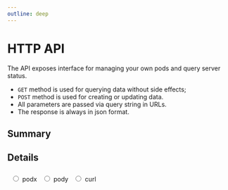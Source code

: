 ```yaml
---
outline: deep
---
```


<script setup lang="ts">
    import apiData from './api_data.ts';
    import { fmtCurlCmd, fmtPodyCmd, fmtPodxCmd } from './api_data.ts';
    import APIBlock from './api_block.vue';
    import APITable from './api_table.vue';
    import { ref } from 'vue';

    const apiType = ref( 'podx' as 'curl' | 'podx' | 'pody');

</script>

# HTTP API

The API exposes interface for managing your own pods and query server status.  
- `GET` method is used for querying data without side effects;  
- `POST` method is used for creating or updating data.
- All parameters are passed via query string in URLs.
- The response is always in json format.

## Summary
<APITable :api-data="apiData" />

## Details
<div style="margin-block: 0.5rem; padding: 0.5rem; background-color: var(--vp-c-gray-soft); border-radius: 0.5rem;">
    <label class="api-type-span">
        <input type="radio" v-model="apiType" value="podx" class="mr-2">
        <span>podx</span>
    </label>
    <label class="api-type-span">
        <input type="radio" v-model="apiType" value="pody" class="mr-2">
        <span>pody</span>
    </label>
    <label class="api-type-span">
        <input type="radio" v-model="apiType" value="curl" class="mr-2">
        <span>curl</span>
    </label>
</div>
<template v-if="apiType === 'curl'">

::: tip
Here examples of API calls are provided using `curl` utility.  
It is supposed that the pody server is running on `10.254.29.178:8799`. 
Please replace it with your own server address.  
For better readability, you can format the output using `python -m json.tool`:  
```sh
curl -s ... | python -m json.tool
```
:::
</template>
<template v-else-if="apiType === 'podx'">

::: tip
Here examples of API calls are provided using `podx` utility.  
`podx` is a shorthand for `pody fetch` command, please refer to [here](./pody-cli#podx) for more information.
:::
</template>
<template v-else>

::: tip
Here examples of API calls are provided using `pody` utility.   
More information about the client-side CLI utilities can be found at [here](./pody-cli).
:::
</template>

<template v-for="apiName in Object.keys(apiData)">

<APIBlock :api-name="apiName" :api-desc="apiData[apiName]">
<template v-if="apiData[apiName].example && apiType === 'curl'">

```sh-vue
{{`${fmtCurlCmd( apiData[apiName].method, apiName, apiData[apiName].example.input)} `}}
```
</template>

<template v-else-if="apiData[apiName].example && apiType === 'pody'">

```sh-vue
{{`${fmtPodyCmd( apiData[apiName].method, apiName, apiData[apiName].example.input)} `}}
```
</template>

<template v-else-if="apiData[apiName].example && apiType === 'podx'">

```sh-vue
{{`${fmtPodxCmd( apiData[apiName].method, apiName, apiData[apiName].example.input)} `}}
```
</template>

</APIBlock>

</template>

<style scoped>
.api-type-span {
    display: inline-block;
    margin-right: 0.5rem;
}
input[type="radio"] {
    margin-right: 0.25rem;
}
</style>